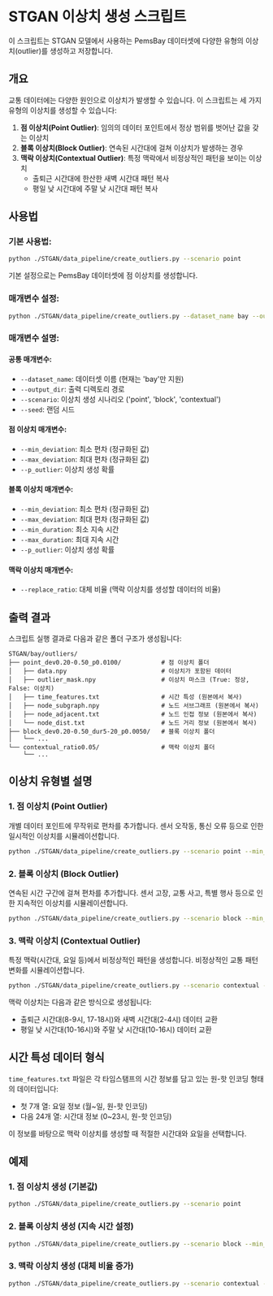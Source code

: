 # STGAN 이상치 생성 스크립트

이 스크립트는 STGAN 모델에서 사용하는 PemsBay 데이터셋에 다양한 유형의 이상치(outlier)를 생성하고 저장합니다.

## 개요

교통 데이터에는 다양한 원인으로 이상치가 발생할 수 있습니다. 이 스크립트는 세 가지 유형의 이상치를 생성할 수 있습니다:

1. **점 이상치(Point Outlier)**: 임의의 데이터 포인트에서 정상 범위를 벗어난 값을 갖는 이상치
2. **블록 이상치(Block Outlier)**: 연속된 시간대에 걸쳐 이상치가 발생하는 경우
3. **맥락 이상치(Contextual Outlier)**: 특정 맥락에서 비정상적인 패턴을 보이는 이상치
   - 출퇴근 시간대에 한산한 새벽 시간대 패턴 복사
   - 평일 낮 시간대에 주말 낮 시간대 패턴 복사

## 사용법

### 기본 사용법:

```bash
python ./STGAN/data_pipeline/create_outliers.py --scenario point
```

기본 설정으로는 PemsBay 데이터셋에 점 이상치를 생성합니다.

### 매개변수 설정:

```bash
python ./STGAN/data_pipeline/create_outliers.py --dataset_name bay --output_dir ./STGAN/bay/outliers --scenario block --min_deviation 0.3 --max_deviation 0.6 --min_duration 10 --max_duration 30
```

### 매개변수 설명:

#### 공통 매개변수:

- `--dataset_name`: 데이터셋 이름 (현재는 'bay'만 지원)
- `--output_dir`: 출력 디렉토리 경로
- `--scenario`: 이상치 생성 시나리오 ('point', 'block', 'contextual')
- `--seed`: 랜덤 시드

#### 점 이상치 매개변수:

- `--min_deviation`: 최소 편차 (정규화된 값)
- `--max_deviation`: 최대 편차 (정규화된 값)
- `--p_outlier`: 이상치 생성 확률

#### 블록 이상치 매개변수:

- `--min_deviation`: 최소 편차 (정규화된 값)
- `--max_deviation`: 최대 편차 (정규화된 값)
- `--min_duration`: 최소 지속 시간
- `--max_duration`: 최대 지속 시간
- `--p_outlier`: 이상치 생성 확률

#### 맥락 이상치 매개변수:

- `--replace_ratio`: 대체 비율 (맥락 이상치를 생성할 데이터의 비율)

## 출력 결과

스크립트 실행 결과로 다음과 같은 폴더 구조가 생성됩니다:

```
STGAN/bay/outliers/
├── point_dev0.20-0.50_p0.0100/           # 점 이상치 폴더
│   ├── data.npy                          # 이상치가 포함된 데이터
│   ├── outlier_mask.npy                  # 이상치 마스크 (True: 정상, False: 이상치)
│   ├── time_features.txt                 # 시간 특성 (원본에서 복사)
│   ├── node_subgraph.npy                 # 노드 서브그래프 (원본에서 복사)
│   ├── node_adjacent.txt                 # 노드 인접 정보 (원본에서 복사)
│   └── node_dist.txt                     # 노드 거리 정보 (원본에서 복사)
├── block_dev0.20-0.50_dur5-20_p0.0050/   # 블록 이상치 폴더
│   └── ...
└── contextual_ratio0.05/                 # 맥락 이상치 폴더
    └── ...
```

## 이상치 유형별 설명

### 1. 점 이상치 (Point Outlier)

개별 데이터 포인트에 무작위로 편차를 추가합니다. 센서 오작동, 통신 오류 등으로 인한 일시적인 이상치를 시뮬레이션합니다.

```bash
python ./STGAN/data_pipeline/create_outliers.py --scenario point --min_deviation 0.2 --max_deviation 0.5 --p_outlier 0.01
```

### 2. 블록 이상치 (Block Outlier)

연속된 시간 구간에 걸쳐 편차를 추가합니다. 센서 고장, 교통 사고, 특별 행사 등으로 인한 지속적인 이상치를 시뮬레이션합니다.

```bash
python ./STGAN/data_pipeline/create_outliers.py --scenario block --min_duration 10 --max_duration 30 --p_outlier 0.005
```

### 3. 맥락 이상치 (Contextual Outlier)

특정 맥락(시간대, 요일 등)에서 비정상적인 패턴을 생성합니다. 비정상적인 교통 패턴 변화를 시뮬레이션합니다.

```bash
python ./STGAN/data_pipeline/create_outliers.py --scenario contextual --replace_ratio 0.1
```

맥락 이상치는 다음과 같은 방식으로 생성됩니다:

- 출퇴근 시간대(8-9시, 17-18시)와 새벽 시간대(2-4시) 데이터 교환
- 평일 낮 시간대(10-16시)와 주말 낮 시간대(10-16시) 데이터 교환

## 시간 특성 데이터 형식

`time_features.txt` 파일은 각 타임스탬프의 시간 정보를 담고 있는 원-핫 인코딩 형태의 데이터입니다:

- 첫 7개 열: 요일 정보 (월~일, 원-핫 인코딩)
- 다음 24개 열: 시간대 정보 (0~23시, 원-핫 인코딩)

이 정보를 바탕으로 맥락 이상치를 생성할 때 적절한 시간대와 요일을 선택합니다.

## 예제

### 1. 점 이상치 생성 (기본값)

```bash
python ./STGAN/data_pipeline/create_outliers.py --scenario point
```

### 2. 블록 이상치 생성 (지속 시간 설정)

```bash
python ./STGAN/data_pipeline/create_outliers.py --scenario block --min_duration 15 --max_duration 45
```

### 3. 맥락 이상치 생성 (대체 비율 증가)

```bash
python ./STGAN/data_pipeline/create_outliers.py --scenario contextual --replace_ratio 0.2
```
